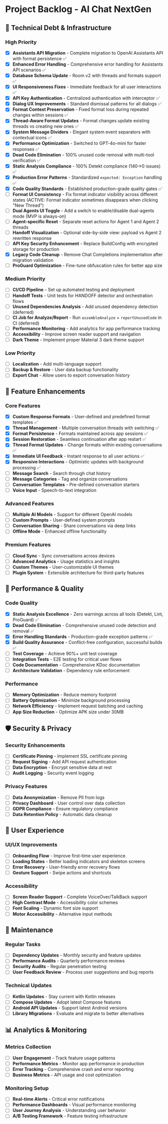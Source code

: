 # Project Backlog - AI Chat NextGen

## 🔧 Technical Debt & Infrastructure

### High Priority
- [x] **Assistants API Migration** - Complete migration to OpenAI Assistants API with format persistence ✅
- [x] **Enhanced Error Handling** - Comprehensive error handling for Assistants API scenarios ✅
- [x] **Database Schema Update** - Room v2 with threads and formats support ✅
- [x] **UI Responsiveness Fixes** - Immediate feedback for all user interactions ✅
- [x] **API Key Authentication** - Centralized authentication with interceptor ✅
- [x] **Dialog UX Improvements** - Standard dismissal patterns for all dialogs ✅
- [x] **Format Context Preservation** - Fixed format loss during repeated changes within sessions ✅
- [x] **Thread-Aware Format Updates** - Format changes update existing threads vs creating new ones ✅
- [x] **System Message Dividers** - Elegant system event separators with contextual icons ✅
- [x] **Performance Optimization** - Switched to GPT-4o-mini for faster responses ✅
- [x] **Dead Code Elimination** - 100% unused code removal with multi-tool verification ✅
- [x] **Static Analysis Compliance** - 100% Detekt compliance (140→0 issues) ✅
- [x] **Production Error Patterns** - Standardized `expected: Exception` handling ✅
- [x] **Code Quality Standards** - Established production-grade quality gates ✅
- [ ] **Format UI Consistency** - Fix format indicator visibility across different states (ACTIVE: Format indicator sometimes disappears when clicking "New Thread")
- [ ] **Dual Agents UI Toggle** - Add a switch to enable/disable dual-agents mode (MVP is always-on)
- [ ] **Agent-specific Reset** - Separate reset actions for Agent 1 and Agent 2 threads
- [ ] **Handoff Visualization** - Optional side-by-side view: payload vs Agent 2 rewritten response
- [ ] **API Key Security Enhancement** - Replace BuildConfig with encrypted storage for production
 - [x] **Legacy Code Cleanup** - Remove Chat Completions implementation after migration validation
- [ ] **ProGuard Optimization** - Fine-tune obfuscation rules for better app size

### Medium Priority
- [ ] **CI/CD Pipeline** - Set up automated testing and deployment
- [ ] **Handoff Tests** - Unit tests for HANDOFF detector and orchestration flows
- [ ] **Unused Dependencies Analysis** - Add unused dependency detection (deferred)
- [ ] **CI Job for Analyze/Report** - Run `assembleAnalyze` + `reportUnusedCode` in CI (deferred)
- [ ] **Performance Monitoring** - Add analytics for app performance tracking
- [ ] **Accessibility** - Improve screen reader support and navigation
- [ ] **Dark Theme** - Implement proper Material 3 dark theme support

### Low Priority
- [ ] **Localization** - Add multi-language support
- [ ] **Backup & Restore** - User data backup functionality
- [ ] **Export Chat** - Allow users to export conversation history

## 🚀 Feature Enhancements

### Core Features
- [x] **Custom Response Formats** - User-defined and predefined format templates ✅
- [x] **Thread Management** - Multiple conversation threads with switching ✅
- [x] **Format Persistence** - Formats maintained across app sessions ✅
- [x] **Session Restoration** - Seamless continuation after app restart ✅
- [x] **Thread Format Updates** - Change formats within existing conversations ✅
- [x] **Immediate UI Feedback** - Instant response to all user actions ✅
- [x] **Responsive Interactions** - Optimistic updates with background processing ✅
- [ ] **Message Search** - Search through chat history
- [ ] **Message Categories** - Tag and organize conversations
- [ ] **Conversation Templates** - Pre-defined conversation starters
- [ ] **Voice Input** - Speech-to-text integration

### Advanced Features
- [ ] **Multiple AI Models** - Support for different OpenAI models
- [ ] **Custom Prompts** - User-defined system prompts
- [ ] **Conversation Sharing** - Share conversations via deep links
- [ ] **Offline Mode** - Enhanced offline functionality

### Premium Features
- [ ] **Cloud Sync** - Sync conversations across devices
- [ ] **Advanced Analytics** - Usage statistics and insights
- [ ] **Custom Themes** - User-customizable UI themes
- [ ] **Plugin System** - Extensible architecture for third-party features

## 🎯 Performance & Quality

### Code Quality
- [x] **Static Analysis Excellence** - Zero warnings across all tools (Detekt, Lint, ProGuard) ✅
- [x] **Dead Code Elimination** - Comprehensive unused code detection and removal ✅
- [x] **Error Handling Standards** - Production-grade exception patterns ✅
- [x] **Build Quality Assurance** - Conflict-free configuration, successful builds ✅
- [ ] **Test Coverage** - Achieve 90%+ unit test coverage
- [ ] **Integration Tests** - E2E testing for critical user flows
- [ ] **Code Documentation** - Comprehensive KDoc documentation
- [ ] **Architecture Validation** - Dependency rule enforcement

### Performance
- [ ] **Memory Optimization** - Reduce memory footprint
- [ ] **Battery Optimization** - Minimize background processing
- [ ] **Network Efficiency** - Implement request batching and caching
- [ ] **App Size Reduction** - Optimize APK size under 30MB

## 🛡️ Security & Privacy

### Security Enhancements
- [ ] **Certificate Pinning** - Implement SSL certificate pinning
- [ ] **Request Signing** - Add API request authentication
- [ ] **Data Encryption** - Encrypt sensitive data at rest
- [ ] **Audit Logging** - Security event logging

### Privacy Features
- [ ] **Data Anonymization** - Remove PII from logs
- [ ] **Privacy Dashboard** - User control over data collection
- [ ] **GDPR Compliance** - Ensure regulatory compliance
- [ ] **Data Retention Policy** - Automatic data cleanup

## 📱 User Experience

### UI/UX Improvements
- [ ] **Onboarding Flow** - Improve first-time user experience
- [ ] **Loading States** - Better loading indicators and skeleton screens
- [ ] **Error Recovery** - User-friendly error recovery flows
- [ ] **Gesture Support** - Swipe actions and shortcuts

### Accessibility
- [ ] **Screen Reader Support** - Complete VoiceOver/TalkBack support
- [ ] **High Contrast Mode** - Accessibility color schemes
- [ ] **Font Scaling** - Dynamic font size support
- [ ] **Motor Accessibility** - Alternative input methods

## 🔄 Maintenance

### Regular Tasks
- [ ] **Dependency Updates** - Monthly security and feature updates
- [ ] **Performance Audits** - Quarterly performance reviews
- [ ] **Security Audits** - Regular penetration testing
- [ ] **User Feedback Review** - Process user suggestions and bug reports

### Technical Updates
- [ ] **Kotlin Updates** - Stay current with Kotlin releases
- [ ] **Compose Updates** - Adopt latest Compose features
- [ ] **Android API Updates** - Support latest Android versions
- [ ] **Library Migrations** - Evaluate and migrate to better alternatives

## 📊 Analytics & Monitoring

### Metrics Collection
- [ ] **User Engagement** - Track feature usage patterns
- [ ] **Performance Metrics** - Monitor app performance in production
- [ ] **Error Tracking** - Comprehensive crash and error reporting
- [ ] **Business Metrics** - API usage and cost optimization

### Monitoring Setup
- [ ] **Real-time Alerts** - Critical error notifications
- [ ] **Performance Dashboards** - Visual performance monitoring
- [ ] **User Journey Analysis** - Understanding user behavior
- [ ] **A/B Testing Framework** - Feature testing infrastructure
